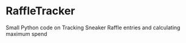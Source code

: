 # RaffleTracker
Small Python code on Tracking Sneaker Raffle entries and calculating maximum spend 
